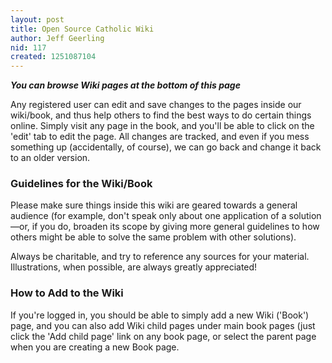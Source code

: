 ```yaml
---
layout: post
title: Open Source Catholic Wiki
author: Jeff Geerling
nid: 117
created: 1251087104
---
```

<strong><em>You can browse Wiki pages at the bottom of this page</em></strong>

Any registered user can edit and save changes to the pages inside our wiki/book, and thus help others to find the best ways to do certain things online. Simply visit any page in the book, and you'll be able to click on the 'edit' tab to edit the page. All changes are tracked, and even if you mess something up (accidentally, of course), we can go back and change it back to an older version.

<h3>Guidelines for the Wiki/Book</h3>

Please make sure things inside this wiki are geared towards a general audience (for example, don't speak only about one application of a solution—or, if you do, broaden its scope by giving more general guidelines to how others might be able to solve the same problem with other solutions).

Always be charitable, and try to reference any sources for your material. Illustrations, when possible, are always greatly appreciated!

<h3>How to Add to the Wiki</h3>

If you're logged in, you should be able to simply add a new Wiki ('Book') page, and you can also add Wiki child pages under main book pages (just click the 'Add child page' link on any book page, or select the parent page when you are creating a new Book page.
